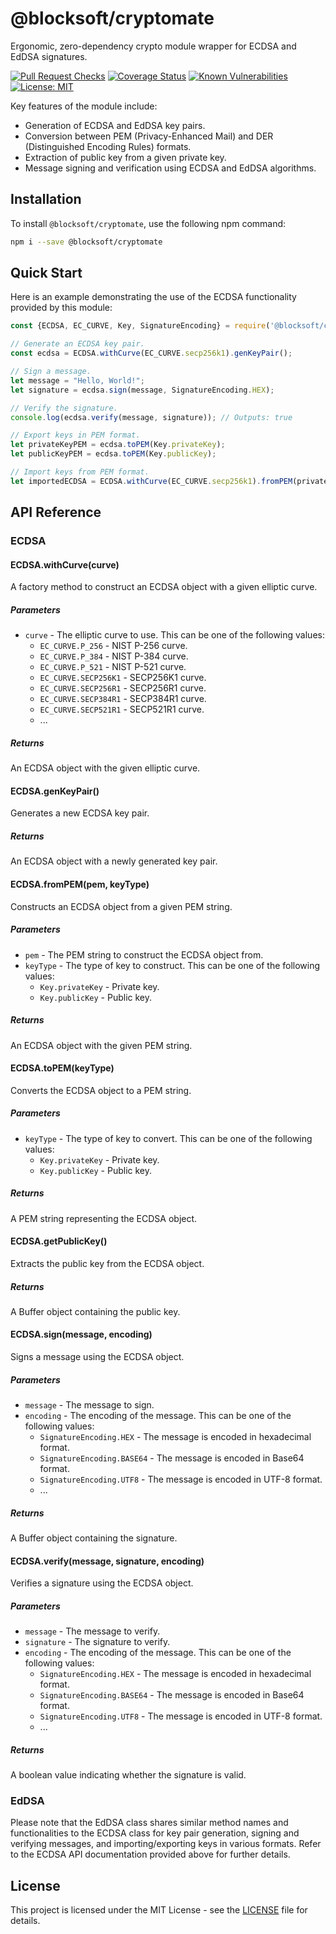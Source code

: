 # @blocksoft/cryptomate

Ergonomic, zero-dependency crypto module wrapper for ECDSA and EdDSA signatures.

[![Pull Request Checks](https://github.com/PlamenHristov/cryptomate/actions/workflows/pr.yml/badge.svg?branch=main&event=release)](https://github.com/PlamenHristov/cryptomate/actions/workflows/pr.yml)
[![Coverage Status](https://coveralls.io/repos/github/PlamenHristov/cryptomate/badge.svg?branch=main)](https://coveralls.io/github/PlamenHristov/cryptomate?branch=main)
[![Known Vulnerabilities](https://snyk.io/test/github/PlamenHristov/cryptomate/badge.svg?targetFile=package.json)](https://snyk.io/test/github/PlamenHristov/cryptomate?targetFile=package.json)
[![License: MIT](https://img.shields.io/badge/License-MIT-yellow.svg)](https://opensource.org/licenses/MIT)

Key features of the module include:

- Generation of ECDSA and EdDSA key pairs.
- Conversion between PEM (Privacy-Enhanced Mail) and DER (Distinguished Encoding Rules) formats.
- Extraction of public key from a given private key.
- Message signing and verification using ECDSA and EdDSA algorithms.

## Installation

To install `@blocksoft/cryptomate`, use the following npm command:

```bash
npm i --save @blocksoft/cryptomate
```

## Quick Start

Here is an example demonstrating the use of the ECDSA functionality provided by this module:

```javascript
const {ECDSA, EC_CURVE, Key, SignatureEncoding} = require('@blocksoft/cryptomate');

// Generate an ECDSA key pair.
const ecdsa = ECDSA.withCurve(EC_CURVE.secp256k1).genKeyPair();

// Sign a message.
let message = "Hello, World!";
let signature = ecdsa.sign(message, SignatureEncoding.HEX);

// Verify the signature.
console.log(ecdsa.verify(message, signature)); // Outputs: true

// Export keys in PEM format.
let privateKeyPEM = ecdsa.toPEM(Key.privateKey);
let publicKeyPEM = ecdsa.toPEM(Key.publicKey);

// Import keys from PEM format.
let importedECDSA = ECDSA.withCurve(EC_CURVE.secp256k1).fromPEM(privateKeyPEM, Key.privateKey);

```

## API Reference

### ECDSA

#### ECDSA.withCurve(curve)

A factory method to construct an ECDSA object with a given elliptic curve.

##### Parameters

- `curve` - The elliptic curve to use. This can be one of the following values:
    - `EC_CURVE.P_256` - NIST P-256 curve.
    - `EC_CURVE.P_384` - NIST P-384 curve.
    - `EC_CURVE.P_521` - NIST P-521 curve.
    - `EC_CURVE.SECP256K1` - SECP256K1 curve.
    - `EC_CURVE.SECP256R1` - SECP256R1 curve.
    - `EC_CURVE.SECP384R1` - SECP384R1 curve.
    - `EC_CURVE.SECP521R1` - SECP521R1 curve.
    - ...

##### Returns

An ECDSA object with the given elliptic curve.

#### ECDSA.genKeyPair()

Generates a new ECDSA key pair.

##### Returns

An ECDSA object with a newly generated key pair.

#### ECDSA.fromPEM(pem, keyType)

Constructs an ECDSA object from a given PEM string.

##### Parameters

- `pem` - The PEM string to construct the ECDSA object from.
- `keyType` - The type of key to construct. This can be one of the following values:
    - `Key.privateKey` - Private key.
    - `Key.publicKey` - Public key.

##### Returns

An ECDSA object with the given PEM string.

#### ECDSA.toPEM(keyType)

Converts the ECDSA object to a PEM string.

##### Parameters

- `keyType` - The type of key to convert. This can be one of the following values:
    - `Key.privateKey` - Private key.
    - `Key.publicKey` - Public key.

##### Returns

A PEM string representing the ECDSA object.

#### ECDSA.getPublicKey()

Extracts the public key from the ECDSA object.

##### Returns

A Buffer object containing the public key.

#### ECDSA.sign(message, encoding)

Signs a message using the ECDSA object.

##### Parameters

- `message` - The message to sign.
- `encoding` - The encoding of the message. This can be one of the following values:
    - `SignatureEncoding.HEX` - The message is encoded in hexadecimal format.
    - `SignatureEncoding.BASE64` - The message is encoded in Base64 format.
    - `SignatureEncoding.UTF8` - The message is encoded in UTF-8 format.
    - ...

##### Returns

A Buffer object containing the signature.

#### ECDSA.verify(message, signature, encoding)

Verifies a signature using the ECDSA object.

##### Parameters

- `message` - The message to verify.
- `signature` - The signature to verify.
- `encoding` - The encoding of the message. This can be one of the following values:
    - `SignatureEncoding.HEX` - The message is encoded in hexadecimal format.
    - `SignatureEncoding.BASE64` - The message is encoded in Base64 format.
    - `SignatureEncoding.UTF8` - The message is encoded in UTF-8 format.
    - ...

##### Returns

A boolean value indicating whether the signature is valid.

### EdDSA

Please note that the EdDSA class shares similar method names and functionalities to the ECDSA class for key pair
generation,
signing and verifying messages, and importing/exporting keys in various formats.
Refer to the ECDSA API documentation provided above for further details.

## License

This project is licensed under the MIT License - see the [LICENSE](LICENSE) file for details.
